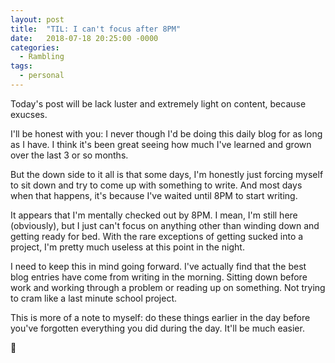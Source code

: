 ```yaml
---
layout: post
title:  "TIL: I can't focus after 8PM"
date:   2018-07-18 20:25:00 -0000
categories:
  - Rambling
tags:
  - personal
---
```

Today's post will be lack luster and extremely light on content, because exucses.

I'll be honest with you: I never though I'd be doing this daily blog for as long as I have. I think it's been great seeing how much I've learned and grown over the last 3 or so months.

But the down side to it all is that some days, I'm honestly just forcing myself to sit down and try to come up with something to write. And most days when that happens, it's because I've waited until 8PM to start writing.

It appears that I'm mentally checked out by 8PM. I mean, I'm still here (obviously), but I just can't focus on anything other than winding down and getting ready for bed. With the rare exceptions of getting sucked into a project, I'm pretty much useless at this point in the night.

I need to keep this in mind going forward. I've actually find that the best blog entries have come from writing in the morning. Sitting down before work and working through a problem or reading up on something. Not trying to cram like a last minute school project.

This is more of a note to myself: do these things earlier in the day before you've forgotten everything you did during the day. It'll be much easier.

💚